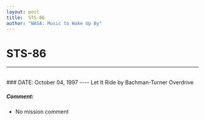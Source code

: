 ```yaml
---
layout: post
title:  STS-86
author: "NASA: Music to Wake Up By"
---
```


# STS-86
----
<br/>
### DATE: October 04, 1997
----
Let It Ride by Bachman-Turner Overdrive

##### Comment:
* No mission comment
